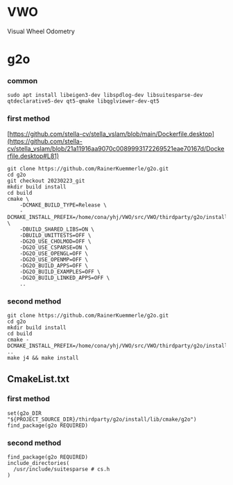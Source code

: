 # VWO
Visual Wheel Odometry

# g2o
### common
```
sudo apt install libeigen3-dev libspdlog-dev libsuitesparse-dev qtdeclarative5-dev qt5-qmake libqglviewer-dev-qt5
```
### first method
[https://github.com/stella-cv/stella_vslam/blob/main/Dockerfile.desktop](https://github.com/stella-cv/stella_vslam/blob/21a11916aa9070c0089993172269521eae70167d/Dockerfile.desktop#L81)
```
git clone https://github.com/RainerKuemmerle/g2o.git
cd g2o
git checkout 20230223_git
mkdir build install
cd build
cmake \
    -DCMAKE_BUILD_TYPE=Release \
    -DCMAKE_INSTALL_PREFIX=/home/cona/yhj/VWO/src/VWO/thirdparty/g2o/install \
    -DBUILD_SHARED_LIBS=ON \
    -DBUILD_UNITTESTS=OFF \
    -DG2O_USE_CHOLMOD=OFF \
    -DG2O_USE_CSPARSE=ON \
    -DG2O_USE_OPENGL=OFF \
    -DG2O_USE_OPENMP=OFF \
    -DG2O_BUILD_APPS=OFF \
    -DG2O_BUILD_EXAMPLES=OFF \
    -DG2O_BUILD_LINKED_APPS=OFF \
    ..
```
### second method
```
git clone https://github.com/RainerKuemmerle/g2o.git
cd g2o
mkdir build install
cd build
cmake -DCMAKE_INSTALL_PREFIX=/home/cona/yhj/VWO/src/VWO/thirdparty/g2o/install ..
make j4 && make install
```

## CmakeList.txt
### first method
```
set(g2o_DIR "${PROJECT_SOURCE_DIR}/thirdparty/g2o/install/lib/cmake/g2o")
find_package(g2o REQUIRED)
```
### second method
```
find_package(g2o REQUIRED)
include_directories(
  /usr/include/suitesparse # cs.h
)
```
